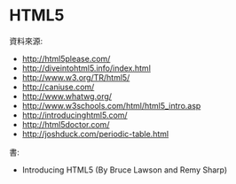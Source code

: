 # HTML5

資料來源: 

- http://html5please.com/
- http://diveintohtml5.info/index.html
- http://www.w3.org/TR/html5/
- http://caniuse.com/
- http://www.whatwg.org/
- http://www.w3schools.com/html/html5_intro.asp
- http://introducinghtml5.com/
- http://html5doctor.com/
- http://joshduck.com/periodic-table.html


書:
- Introducing HTML5 (By Bruce Lawson and Remy Sharp)

